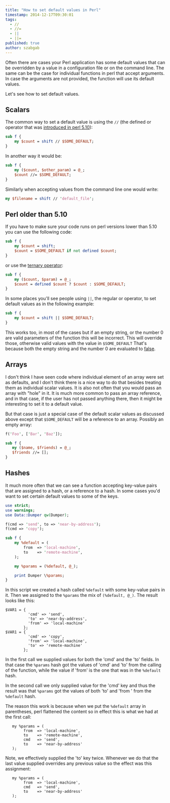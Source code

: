 ```yaml
---
title: "How to set default values in Perl"
timestamp: 2014-12-17T09:30:01
tags:
  - //
  - //=
  - ||
  - ||=
published: true
author: szabgab
---
```




Often there are cases your Perl application has some default values that can be overridden
by a value in a configuration file or on the command line. The same can be the case
for individual functions in perl that accept arguments. In case the arguments
are not provided, the function will use its default values.

Let's see how to set default values.


## Scalars

The common way to set a default value is using the `//`
(the defined or operator that was [introduced in perl 5.10](/what-is-new-in-perl-5.10--say-defined-or-state)):

```perl
sub f {
    my $count = shift // $SOME_DEFAULT;
}
```

In another way it would be:

```perl
sub f {
    my ($count, $other_param) = @_;
    $count //= $SOME_DEFAULT;
}
```

Similarly when accepting values from the command line one would write:

```perl
my $filename = shift // 'default_file';
```


## Perl older than 5.10

If you have to make sure your code runs on perl versions lower than 5.10 you can use the following code:

```perl
sub f {
    my $count = shift;
    $count = $SOME_DEFAULT if not defined $count;
}
```

or use the [ternary operator](/the-ternary-operator-in-perl):

```perl
sub f {
    my ($count, $param) = @_;
    $count = defined $count ? $count : $SOME_DEFAULT;
}
```

In some places you'll see people using `||`, the regular or operator, to set default values as in the following example:

```perl
sub f {
    my $count = shift || $SOME_DEFAULT;
}
```

This works too, in most of the cases but if an empty string, or the number 0 are valid parameters of the function this
will be incorrect. This will override those, otherwise valid values with the value in `$SOME_DEFAULT`
That's because both the empty string and the number 0 are evaluated to [false](/boolean-values-in-perl).

## Arrays

I don't think I have seen code where individual element of an array were set as defaults, and I don't think there is a nice
way to do that besides treating them as individual scalar values. It is also not often that you would pass an array with "hole"
in it. It is much more common to pass an array reference, and in that case, if the user has not passed anything there, then
it might be interesting to set it to a default value.

But that case is just a special case of the default scalar values as discussed above except that `$SOME_DEFAULT` will
be a reference to an array. Possibly an empty array:

```perl
f('Foo', ['Bar', 'Baz']);

sub f {
   my ($name, $friends) = @_;
   $friends //= [];
}
```


## Hashes

It much more often that we can see a function accepting key-value pairs that are assigned to a hash, or a reference to a hash.
In some cases you'd want to set certain default values to some of the keys.

```perl
use strict;
use warnings;
use Data::Dumper qw(Dumper);

f(cmd => 'send', to => 'near-by-address');
f(cmd => 'copy');

sub f {
    my %default = (
        from  => 'local-machine',
        to    => 'remote-machine',
    );

    my %params = (%default, @_);

    print Dumper \%params;
}
```

In this script we created a hash called `%default` with some key-value pairs in it. Then we assigned to the
`%params` the mix of `(%default, @_)`.  The result looks like this:

```
$VAR1 = {
          'cmd' => 'send',
          'to' => 'near-by-address',
          'from' => 'local-machine'
        };
$VAR1 = {
          'cmd' => 'copy',
          'from' => 'local-machine',
          'to' => 'remote-machine'
        };
```

In the first call we supplied values for both the 'cmd' and the 'to' fields. In that case the `%params` hash got the values
of 'cmd' and 'to' from the calling of the function, while the value if 'from' is the one that was in the `%default` hash.

In the second call we only supplied value for the 'cmd' key and thus the result was that `%params` got the values of both
'to' and 'from '  from the `%default` hash.

The reason this work is because when we put the `%default` array in parentheses, perl flattened the content so in effect this is what we had
at the first call:

```
   my %params = (
        from  => 'local-machine',
        to    => 'remote-machine',
        cmd   => 'send',
        to    => 'near-by-address'
   );
```

Note, we effectively supplied the 'to' key twice. Whenever we do that the last value supplied overrides any previous value so the effect was
this assignment:

```
   my %params = (
        from  => 'local-machine',
        cmd   => 'send',
        to    => 'near-by-address'
   );
```

